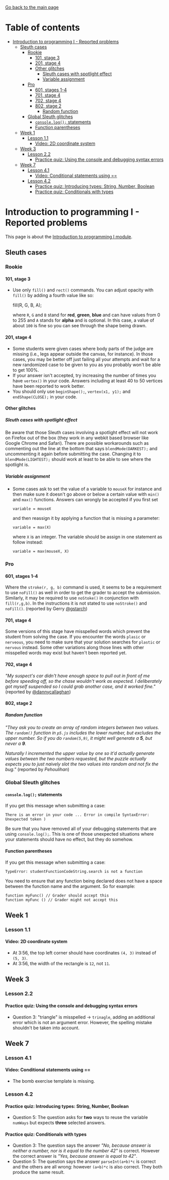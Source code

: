 [Go back to the main page](https://github.com/world-class/REPL)

# Table of contents
<!-- vim-markdown-toc GFM -->

* [Introduction to programming I - Reported problems](#introduction-to-programming-i---reported-problems)
    * [Sleuth cases](#sleuth-cases)
        * [Rookie](#rookie)
            * [101, stage 3](#101-stage-3)
            * [201, stage 4](#201-stage-4)
            * [Other glitches](#other-glitches)
                * [Sleuth cases with spotlight effect](#sleuth-cases-with-spotlight-effect)
                * [Variable assignment](#variable-assignment)
        * [Pro](#pro)
            * [601, stages 1-4](#601-stages-1-4)
            * [701, stage 4](#701-stage-4)
            * [702, stage 4](#702-stage-4)
            * [802, stage 2](#802-stage-2)
                * [Random function](#random-function)
        * [Global Sleuth glitches](#global-sleuth-glitches)
            * [`console.log();` statements](#consolelog-statements)
            * [Function parentheses](#function-parentheses)
    * [Week 1](#week-1)
        * [Lesson 1.1](#lesson-11)
            * [Video: 2D coordinate system](#video-2d-coordinate-system)
    * [Week 3](#week-3)
        * [Lesson 2.2](#lesson-22)
            * [Practice quiz: Using the console and debugging syntax errors](#practice-quiz-using-the-console-and-debugging-syntax-errors)
    * [Week 7](#week-7)
        * [Lesson 4.1](#lesson-41)
            * [Video: Conditional statements using ==](#video-conditional-statements-using-)
        * [Lesson 4.2](#lesson-42)
            * [Practice quiz: Introducing types: String, Number, Boolean](#practice-quiz-introducing-types-string-number-boolean)
            * [Practice quiz: Conditionals with types](#practice-quiz-conditionals-with-types)

<!-- vim-markdown-toc -->

# Introduction to programming I - Reported problems
This page is about the [Introduction to programming I module](../../../modules/level_4/introduction_to_programming_i/).

## Sleuth cases
### Rookie
#### 101, stage 3
- Use only `fill()` and `rect()` commands. You can adjust opacity with `fill()` by adding a fourth value like so:

    fill(R, G, B, A);

  where `R`, `G` and `B` stand for **red**, **green**, **blue** and can have values from 0 to 255 and `A` stands for **alpha** and is optional. In this case, a value of about `100` is fine so you can see through the shape being drawn.

#### 201, stage 4
- Some students were given cases where body parts of the judge are missing (i.e., legs appear outside the canvas, for instance). In those cases, you may be better off just failing all your attempts and wait for a new randomized case to be given to you as you probably won't be able to get 100%.
- If your answer isn't accepted, try increasing the number of times you have `vertex()` in your code. Answers including at least 40 to 50 vertices have been reported to work better.
- You should only use `beginShape();`, `vertex(x1, y1);` and `endShape(CLOSE);` in your code.

#### Other glitches
##### Sleuth cases with spotlight effect
Be aware that those Sleuth cases involving a spotlight effect will not work on Firefox out of the box (they work in any webkit based browser like Google Chrome and Safari). There are possible workarounds such as commenting out the line at the bottom that says `blendMode(DARKEST);` and uncommenting it again before submitting the case. Changing it to `blendMode(LIGHTEST);` should work at least to be able to see where the spotlight is.

##### Variable assignment
- Some cases ask to set the value of a variable to `mouseX` for instance and then make sure it doesn't go above or below a certain value with `min()` and `max()` functions. Answers can wrongly be accepted if you first set

      variable = mouseX

  and then reassign it by applying a function that is missing a parameter:

      variable = max(X)

  where `X` is an integer. The variable should be assign in one statement as follow instead:

      variable = max(mouseX, X)


### Pro
#### 601, stages 1-4
Where the `stroke(r, g, b)` command is used, it seems to be a requirement to use `noFill()` as well in order to get the grader to accept the submission. Similarly, it may be required to use `noStoke()` in conjunction with `fill(r,g,b)`. In the instructions it is not stated to use `noStroke()` and `noFill()`. (reported by Gerry [@gstarch](https://github.com/gstarch))

#### 701, stage 4
Some versions of this stage have misspelled words which prevent the student from solving the case. If you encounter the words `plasic` or `nerveous`, you need to make sure that your solution searches for `plastic` or `nervous` instead. Some other variations along those lines with other misspelled words may exist but haven't been reported yet.

#### 702, stage 4
_"My suspect's car didn't have enough space to pull out in front of me before speeding off, so the chase wouldn't work as expected. I deliberately got myself suspended so I could grab another case, and it worked fine."_ (reported by [@dannycallaghan](https://github.com/dannycallaghan))

#### 802, stage 2
##### Random function
_"They ask you to create an array of random integers between two values. The `random()` function in `p5.js` includes the lower number, but excludes the upper number. So if you do `random(5,9)`, it might well generate a **5**, but never a **9**._

_Naturally I incremented the upper value by one so it'd actually generate values between the two numbers requested, but the puzzle actually expects you to just naively slot the two values into random and not fix the bug."_ (reported by *Pehoulihan*)


### Global Sleuth glitches
#### `console.log();` statements
If you get this message when submitting a case:

    There is an error in your code ... Error in compile SyntaxError: Unexpected token )

Be sure that you have removed all of your debugging statements that are using `console.log();`. This is one of those unexpected situations where your statements should have no effect, but they do somehow.

#### Function parentheses
If you get this message when submitting a case:

    TypeError: studentFunctionCodeString.search is not a function

You need to ensure that any function being declared does not have a space between the function name and the argument. So for example:

    function myFunc() // Grader should accept this
    function myFunc () // Grader might not accept this


## Week 1
### Lesson 1.1
#### Video: 2D coordinate system
- At 3:56, the top left corner should have coordinates `(4, 3)` instead of `(5, 3)`.
- At 3:56, the width of the rectangle is `12`, not `11`.


## Week 3
### Lesson 2.2
#### Practice quiz: Using the console and debugging syntax errors
- Question 3: "triangle" is misspelled → `trinagle`, adding an additional error which is not an argument error. However, the spelling mistake shouldn't be taken into account.

## Week 7
### Lesson 4.1
#### Video: Conditional statements using ==
- The bomb exercise template is missing.

### Lesson 4.2
#### Practice quiz: Introducing types: String, Number, Boolean
- Question 5: The question asks for **two** ways to reuse the variable `numWays` but expects **three** selected answers.

#### Practice quiz: Conditionals with types
- Question 3: The question says the answer _"No, because  answer is neither a number, nor is it equal to the number 42"_ is correct. However the correct answer is _"Yes, because answer is equal to 42"_.
- Question 5: The question says the answer `parseInt(a+b)*c` is correct and the others are all wrong: however `(a+b)*c` is also correct. They both produce the same result.

